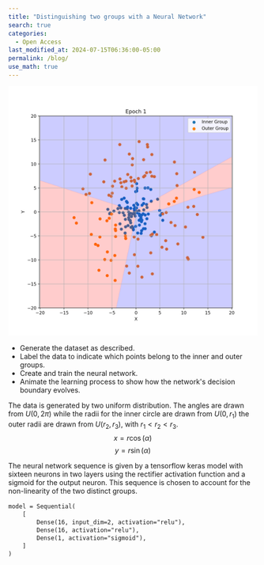 ```yaml
---
title: "Distinguishing two groups with a Neural Network"
search: true
categories: 
  - Open Access
last_modified_at: 2024-07-15T06:36:00-05:00
permalink: /blog/
use_math: true
---
```

![Missing animation](/assets/images/output.gif)

- Generate the dataset as described.
- Label the data to indicate which points belong to the inner and outer groups.
- Create and train the neural network.
- Animate the learning process to show how the network's decision boundary evolves.

The data is generated by two uniform distribution. The angles are drawn from $U(0, 2\pi)$ while the radii for the inner circle are drawn from $U(0, r_1)$ the outer radii are drawn from $U(r_2, r_3)$, with $r_1 < r_2 <r_3$.
$$x = r\cos(\alpha)$$
$$y = r\sin(\alpha)$$

The neural network sequence is given by a tensorflow keras model with sixteen neurons in two layers using the rectifier activation function and a sigmoid for the output neuron. This sequence is chosen to account for the non-linearity of the two distinct groups.
```
model = Sequential(
    [
        Dense(16, input_dim=2, activation="relu"),
        Dense(16, activation="relu"),
        Dense(1, activation="sigmoid"),
    ]
)
```
